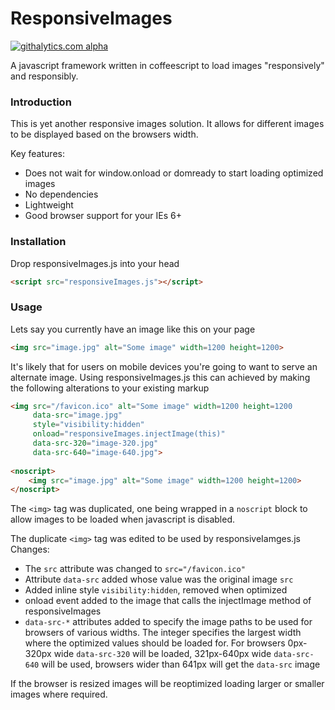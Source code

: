 ResponsiveImages
================
[![githalytics.com alpha](https://cruel-carlota.pagodabox.com/5e3ace65ef721c352689cd0ae0636776 "githalytics.com")](http://githalytics.com/thomaswelton/ResponsiveImages)

A javascript framework written in coffeescript to load images "responsively" and responsibly.

### Introduction

This is yet another responsive images solution. It allows for different images to be displayed based on the browsers width.

Key features:
* Does not wait for window.onload or domready to start loading optimized images
* No dependencies
* Lightweight 
* Good browser support for your IEs 6+

### Installation

Drop responsiveImages.js into your head

```html
<script src="responsiveImages.js"></script>
```

### Usage

Lets say you currently have an image like this on your page

```html
<img src="image.jpg" alt="Some image" width=1200 height=1200>
```

It's likely that for users on mobile devices you're going to want to serve an alternate image.
Using responsiveImages.js this can achieved by making the following alterations to your existing markup

```html
<img src="/favicon.ico" alt="Some image" width=1200 height=1200
     data-src="image.jpg"
     style="visibility:hidden"
	 onload="responsiveImages.injectImage(this)" 
     data-src-320="image-320.jpg"
     data-src-640="image-640.jpg">
     
<noscript>
    <img src="image.jpg" alt="Some image" width=1200 height=1200>
</noscript>
```

The ``<img>`` tag was duplicated, one being wrapped in a ``noscript`` block to allow images to be loaded when javascript is disabled.

The duplicate ``<img>`` tag was edited to be used by responsiveIamges.js
Changes:
* The ``src`` attribute was changed to ``src="/favicon.ico"``
* Attribute ``data-src`` added whose value was the original image ``src``
* Added inline style `visibility:hidden`, removed when optimized
* onload event added to the image that calls the injectImage method of responsiveImages
* ``data-src-*`` attributes added to specify the image paths to be used for browsers of various widths. The integer specifies the largest width where the optimized values should be loaded for. For browsers 0px-320px wide ``data-src-320`` will be loaded, 321px-640px wide ``data-src-640`` will be used, browsers wider than 641px will get the ``data-src`` image

If the browser is resized images will be reoptimized loading larger or smaller images where required.

